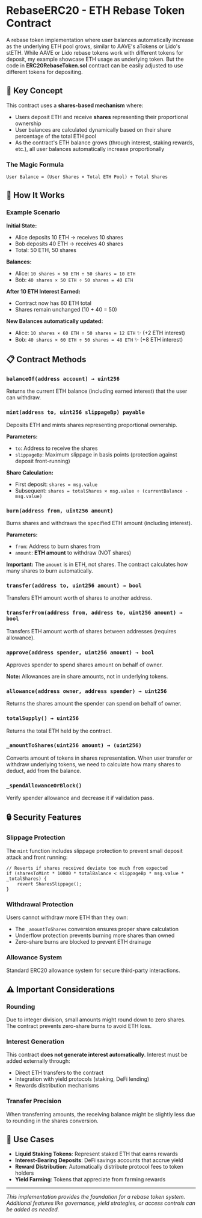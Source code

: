 # RebaseERC20 - ETH Rebase Token Contract

A rebase token implementation where user balances automatically increase as the underlying ETH pool grows, similar to AAVE's aTokens or Lido's stETH.
While AAVE or Lido rebase tokens work with different tokens for deposit, my example showcase ETH usage as underlying token. But the code in **ERC20RebaseToken.sol** contract can be easily adjusted to use different tokens for depositing.

## 🔑 Key Concept

This contract uses a **shares-based mechanism** where:
- Users deposit ETH and receive **shares** representing their proportional ownership
- User balances are calculated dynamically based on their share percentage of the total ETH pool
- As the contract's ETH balance grows (through interest, staking rewards, etc.), all user balances automatically increase proportionally

### The Magic Formula
```solidity
User Balance = (User Shares × Total ETH Pool) ÷ Total Shares
```

## 🚀 How It Works

### Example Scenario

**Initial State:**
- Alice deposits 10 ETH → receives 10 shares
- Bob deposits 40 ETH → receives 40 shares  
- Total: 50 ETH, 50 shares

**Balances:**
- Alice: `10 shares × 50 ETH ÷ 50 shares = 10 ETH`
- Bob: `40 shares × 50 ETH ÷ 50 shares = 40 ETH`

**After 10 ETH Interest Earned:**
- Contract now has 60 ETH total
- Shares remain unchanged (10 + 40 = 50)

**New Balances automatically updated:**
- Alice: `10 shares × 60 ETH ÷ 50 shares = 12 ETH` ✨ (+2 ETH interest)
- Bob: `40 shares × 60 ETH ÷ 50 shares = 48 ETH` ✨ (+8 ETH interest)

## 📋 Contract Methods

### `balanceOf(address account) → uint256`
Returns the current ETH balance (including earned interest) that the user can withdraw.

### `mint(address to, uint256 slippageBp) payable`
Deposits ETH and mints shares representing proportional ownership.

**Parameters:**
- `to`: Address to receive the shares
- `slippageBp`: Maximum slippage in basis points (protection against deposit front-running)

**Share Calculation:**
- First deposit: `shares = msg.value`
- Subsequent: `shares = totalShares × msg.value ÷ (currentBalance - msg.value)`

### `burn(address from, uint256 amount)`
Burns shares and withdraws the specified ETH amount (including interest).

**Parameters:**
- `from`: Address to burn shares from  
- `amount`: **ETH amount** to withdraw (NOT shares)

**Important:** The `amount` is in ETH, not shares. The contract calculates how many shares to burn automatically.

### `transfer(address to, uint256 amount) → bool`
Transfers ETH amount worth of shares to another address.

### `transferFrom(address from, address to, uint256 amount) → bool`
Transfers ETH amount worth of shares between addresses (requires allowance).

### `approve(address spender, uint256 amount) → bool`
Approves spender to spend shares amount on behalf of owner.

**Note:** Allowances are in share amounts, not in underlying tokens.

### `allowance(address owner, address spender) → uint256`
Returns the shares amount the spender can spend on behalf of owner.

### `totalSupply() → uint256`
Returns the total ETH held by the contract.

### `_amountToShares(uint256 amount) → (uint256)`
Converts amount of tokens in shares representation.
When user transfer or withdraw underlying tokens, we need to calculate how many shares to deduct, add from the balance.

### `_spendAllowanceOrBlock()`
Verify spender allowance and decrease it if validation pass.

## 🔒 Security Features

### Slippage Protection
The `mint` function includes slippage protection to prevent small deposit attack and front running:

```solidity
// Reverts if shares received deviate too much from expected
if (sharesToMint * 10000 * totalBalance < slippageBp * msg.value * _totalShares) {
    revert SharesSlippage();
}
```

### Withdrawal Protection
Users cannot withdraw more ETH than they own:
- The `_amountToShares` conversion ensures proper share calculation
- Underflow protection prevents burning more shares than owned
- Zero-share burns are blocked to prevent ETH drainage

### Allowance System
Standard ERC20 allowance system for secure third-party interactions.

## ⚠️ Important Considerations

### Rounding
Due to integer division, small amounts might round down to zero shares. The contract prevents zero-share burns to avoid ETH loss.

### Interest Generation
This contract **does not generate interest automatically**. Interest must be added externally through:
- Direct ETH transfers to the contract
- Integration with yield protocols (staking, DeFi lending)
- Rewards distribution mechanisms

### Transfer Precision
When transferring amounts, the receiving balance might be slightly less due to rounding in the shares conversion.

## 🎯 Use Cases

- **Liquid Staking Tokens**: Represent staked ETH that earns rewards
- **Interest-Bearing Deposits**: DeFi savings accounts that accrue yield  
- **Reward Distribution**: Automatically distribute protocol fees to token holders
- **Yield Farming**: Tokens that appreciate from farming rewards

---

*This implementation provides the foundation for a rebase token system. Additional features like governance, yield strategies, or access controls can be added as needed.*